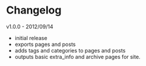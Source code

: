 # Changelog

v1.0.0 - 2012/09/14

- initial release
- exports pages and posts
- adds tags and categories to pages and posts
- outputs basic extra_info and archive pages for site.